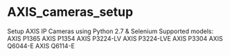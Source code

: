 # AXIS_cameras_setup
Setup AXIS IP Cameras using Python 2.7 &amp; Selenium
Supported models:
AXIS P1365
AXIS P1354
AXIS P3224-LV
AXIS P3224-LVE
AXIS P3304
AXIS Q6044-E
AXIS Q6114-E
